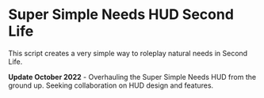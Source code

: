 # Super Simple Needs HUD Second Life
This script creates a very simple way to roleplay natural needs in Second Life.

**Update October 2022** - Overhauling the Super Simple Needs HUD from the ground up. Seeking collaboration on HUD design and features.
